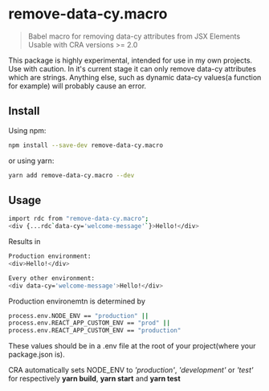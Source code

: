 # remove-data-cy.macro

> Babel macro for removing data-cy attributes from JSX Elements\
> Usable with CRA versions >= 2.0

This package is highly experimental, intended for use in my own projects.
Use with caution. In it's current stage it can only remove data-cy attributes which are strings.
Anything else, such as dynamic data-cy values(a function for example) will probably cause an error.

## Install

Using npm:

```sh
npm install --save-dev remove-data-cy.macro
```

or using yarn:

```sh
yarn add remove-data-cy.macro --dev
```

## Usage

```sh
import rdc from "remove-data-cy.macro";
<div {...rdc`data-cy='welcome-message'`}>Hello!</div>
```

Results in

```sh
Production environment:
<div>Hello!</div>

Every other environment:
<div data-cy='welcome-message'>Hello!</div>
```

Production environemtn is determined by

```sh
process.env.NODE_ENV == "production" ||
process.env.REACT_APP_CUSTOM_ENV == "prod" ||
process.env.REACT_APP_CUSTOM_ENV == "production"
```

These values should be in a .env file at the root of your project(where your package.json is).

CRA automatically sets NODE_ENV to _'production'_, _'development'_ or _'test'_ for respectively **yarn build**, **yarn start** and **yarn test**
